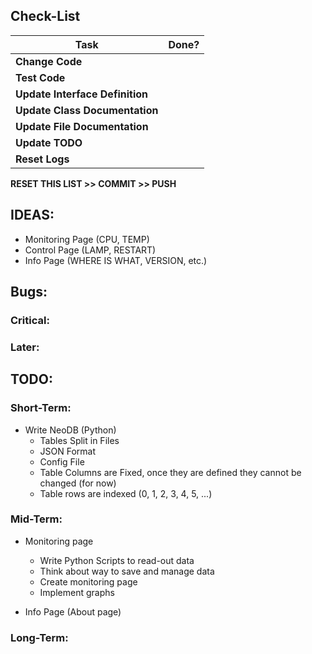 ## Check-List
|Task							|Done?	|
|-------------------------------|:-----:|
|**Change Code**				|	|
|**Test Code**					|	|
|**Update Interface Definition**|	|
|**Update Class Documentation**	|	|
|**Update File Documentation**	|	|
|**Update TODO**				|	|
|**Reset Logs**					|	|

**RESET THIS LIST >> COMMIT >> PUSH**

## IDEAS:
 - Monitoring Page (CPU, TEMP)
 - Control Page (LAMP, RESTART)
 - Info Page (WHERE IS WHAT, VERSION, etc.)

## Bugs:
### Critical:

### Later:
 
## TODO:
### Short-Term:
- Write NeoDB (Python)
	- Tables Split in Files
	- JSON Format
	- Config File
	- Table Columns are Fixed, once they are defined they cannot be changed (for now)
	- Table rows are indexed (0, 1, 2, 3, 4, 5, ...)

### Mid-Term:
- Monitoring page
	- Write Python Scripts to read-out data
	- Think about way to save and manage data
	- Create monitoring page
	- Implement graphs

- Info Page (About page)

### Long-Term:

